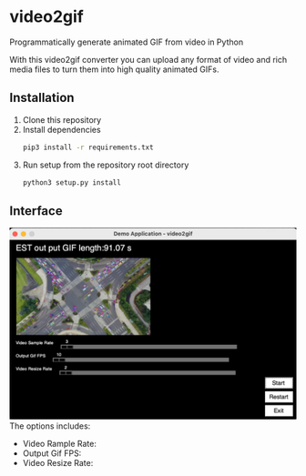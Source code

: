 # video2gif
Programmatically generate animated GIF from video in Python

With this video2gif converter you can upload any format of video and rich media files to turn them into high quality animated GIFs. 

## Installation
1. Clone this repository
2. Install dependencies
   ```bash
   pip3 install -r requirements.txt
   ```
3. Run setup from the repository root directory
    ```bash
    python3 setup.py install
    ``` 



## Interface
![Instance Segmentation Sample](assets/interface.png)
The options includes:
* Video Rample Rate:
* Output Gif FPS:
* Video Resize Rate:

